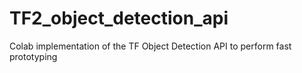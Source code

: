 # TF2_object_detection_api
Colab implementation of the TF Object Detection API to perform fast prototyping

